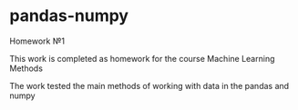 # pandas-numpy
Homework №1

This work is completed as homework for the course Machine Learning Methods

The work tested the main methods of working with data in the pandas and numpy
